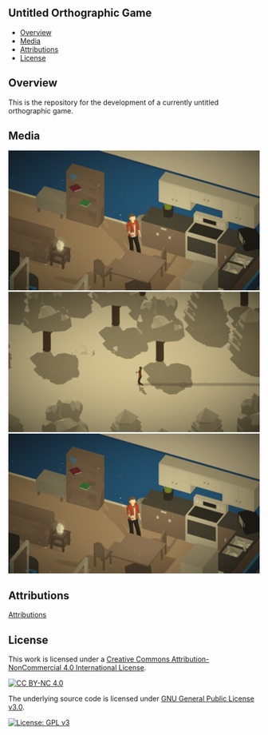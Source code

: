 ## Untitled Orthographic Game

- [Overview](#overview)
- [Media](#media)
- [Attributions](#attributions)
- [License](#license)

<a name="overview"/></a>
## Overview
This is the repository for the development of a currently untitled orthographic game.

<a name="media"/></a>
## Media
![Concept Image](docs/images/banner.png)
![Concept Image 2](docs/images/banner-2.png)
![Concept Image 3](docs/images/banner-3.png)
  
<a name="attributions"></a>
## Attributions
[Attributions](NOTICE.md)

<a name="license"></a>
## License
This work is licensed under a [Creative Commons Attribution-NonCommercial 4.0 International License][cc-by-nc].

[![CC BY-NC 4.0][cc-by-nc-image]][cc-by-nc]

[cc-by-nc]: http://creativecommons.org/licenses/by-nc/4.0/
[cc-by-nc-image]: https://licensebuttons.net/l/by-nc/4.0/88x31.png
[cc-by-nc-shield]: https://img.shields.io/badge/License-CC%20BY--NC%204.0-lightgrey.svg

The underlying source code is licensed under [GNU General Public License v3.0](LICENSE.md).

[![License: GPL v3](https://img.shields.io/badge/License-GPL%20v3-blue.svg)](http://www.gnu.org/licenses/gpl-3.0)
